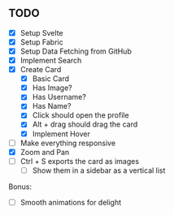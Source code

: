 ## TODO

- [x] Setup Svelte
- [x] Setup Fabric
- [x] Setup Data Fetching from GitHub
- [x] Implement Search
- [x] Create Card
  - [x] Basic Card
  - [x] Has Image?
  - [x] Has Username?
  - [x] Has Name?
  - [x] Click should open the profile
  - [x] Alt + drag should drag the card
  - [x] Implement Hover
- [ ] Make everything responsive
- [x] Zoom and Pan
- [ ] Ctrl + S exports the card as images
  - [ ] Show them in a sidebar as a vertical list

Bonus:

- [ ] Smooth animations for delight

